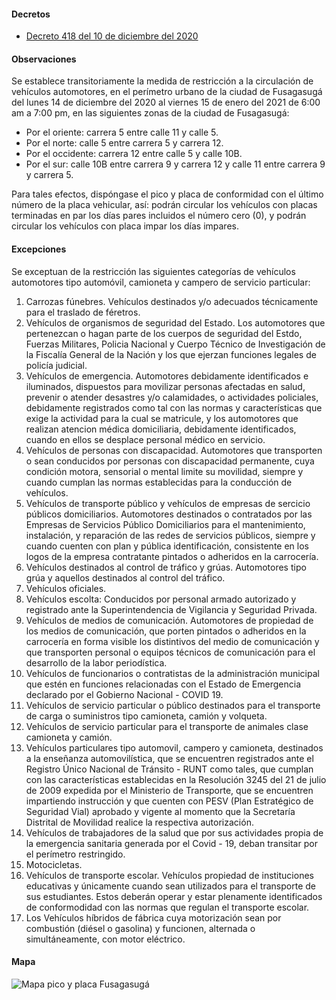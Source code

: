 #### Decretos

- [Decreto 418 del 10 de diciembre del 2020](http://www.fusagasuga-cundinamarca.gov.co/Transparencia/Normatividad/DECRETO%20418%20DE%202020.pdf)

#### Observaciones

Se establece transitoriamente la medida de restricción a la circulación de vehículos automotores, en el perímetro urbano de la ciudad de Fusagasugá del lunes 14 de diciembre del 2020 al viernes 15 de enero del 2021 de 6:00 am a 7:00 pm, en las siguientes zonas de la ciudad de Fusagasugá:

- Por el oriente: carrera 5 entre calle 11 y calle 5.
- Por el norte: calle 5 entre carrera 5 y carrera 12.
- Por el occidente: carrera 12 entre calle 5 y calle 10B.
- Por el sur: calle 10B entre carrera 9 y carrera 12 y calle 11 entre carrera 9 y carrera 5.

Para tales efectos, dispóngase el pico y placa de conformidad con el último número de la placa vehicular, así: podrán circular los vehículos con placas terminadas en par los días pares incluidos el número cero (0), y podrán circular los vehículos con placa impar los días impares.

#### Excepciones

Se exceptuan de la restricción las siguientes categorías de vehículos automotores tipo automóvil, camioneta y campero de servicio particular:

1. Carrozas fúnebres. Vehículos destinados y/o adecuados técnicamente para el traslado de féretros.
2. Vehículos de organismos de seguridad del Estado. Los automotores que pertenezcan o hagan parte de los cuerpos de seguridad del Estdo, Fuerzas Militares, Policia Nacional y Cuerpo Técnico de Investigación de la Fiscalía General de la Nación y los que ejerzan funciones legales de policía judicial.
3. Vehículos de emergencia. Automotores debidamente identificados e iluminados, dispuestos para movilizar personas afectadas en salud, prevenir o atender desastres y/o calamidades, o actividades policiales, debidamente registrados como tal con las normas y características que exige la actividad para la cual se matricule, y los automotores que realizan atencion médica domiciliaria, debidamente identificados, cuando en ellos se desplace personal médico en servicio.
4. Vehículos de personas con discapacidad. Automotores que transporten o sean conducidos por personas con discapacidad permanente, cuya condición motora, sensorial o mental limite su movilidad, siempre y cuando cumplan las normas establecidas para la conducción de vehículos.
5. Vehículos de transporte público y vehículos de empresas de sercicio públicos domiciliarios. Automotores destinados o contratados por las Empresas de Servicios Público Domiciliarios para el mantenimiento, instalación, y reparación de las redes de servicios públicos, siempre y cuando cuenten con plan y pública identificación, consistente en los logos de la empresa contratante pintados o adheridos en la carrocería.
6. Vehículos destinados al control de tráfico y grúas. Automotores tipo grúa y aquellos destinados al control del tráfico.
7. Vehículos oficiales.
8. Vehículos escolta: Conducidos por personal armado autorizado y registrado ante la Superintendencia de Vigilancia y Seguridad Privada.
9. Vehículos de medios de comunicación. Automotores de propiedad de los medios de comunicación, que porten pintados o adheridos en la carrocería en forma visible los distintivos del medio de comunicación y que transporten personal o equipos técnicos de comunicación para el desarrollo de la labor periodística.
10. Vehículos de funcionarios o contratistas de la administración municipal que estén en funciones relacionadas con el Estado de Emergencia declarado por el Gobierno Nacional - COVID 19.
11. Vehículos de servicio particular o público destinados para el transporte de carga o suministros tipo camioneta, camión y volqueta.
12. Vehículos de servicio particular para el transporte de animales clase camioneta y camión.
13. Vehículos particulares tipo automovil, campero y camioneta, destinados a la enseñanza automovilística, que se encuentren registrados ante el Registro Único Nacional de Tránsito - RUNT como tales, que cumplan con las características establecidas en la Resolución 3245 del 21 de julio de 2009 expedida por el Ministerio de Transporte, que se encuentren impartiendo instrucción y que cuenten con PESV (Plan Estratégico de Seguridad Vial) aprobado y vigente al momento que la Secretaría Distrital de Movilidad realice la respectiva autorización.
14. Vehículos de trabajadores de la salud que por sus actividades propia de la emergencia sanitaria generada por el Covid - 19, deban transitar por el perímetro restringido.
15. Motocicletas.
16. Vehículos de transporte escolar. Vehículos propiedad de instituciones educativas y únicamente cuando sean utilizados para el transporte de sus estudiantes. Estos deberán operar y estar plenamente identificados de conformodidad con las normas que regulan el transporte escolar.
17. Los Vehículos híbridos de fábrica cuya motorización sean por combustión (diésel o gasolina) y funcionen, alternada o simultáneamente, con motor eléctrico.

#### Mapa

![Mapa pico y placa Fusagasugá](https://pyphoy.s3.amazonaws.com/docs/fusagasuga/mapa-pico-y-placa-fusagasuga.jpg)
